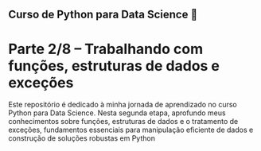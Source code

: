 ## Curso de Python para Data Science 🐍
# Parte 2/8 – Trabalhando com funções, estruturas de dados e exceções
Este repositório é dedicado à minha jornada de aprendizado no curso Python para Data Science. Nesta segunda etapa, aprofundo meus conhecimentos sobre funções, estruturas de dados e o tratamento de exceções, fundamentos essenciais para manipulação eficiente de dados e construção de soluções robustas em Python
